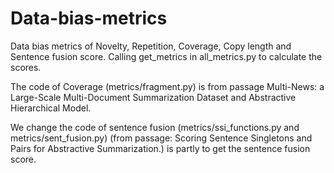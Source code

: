 # Data-bias-metrics
Data bias metrics of Novelty, Repetition, Coverage, Copy length and Sentence fusion score. Calling get_metrics in all_metrics.py to calculate the scores.

The code of Coverage (metrics/fragment.py) is from passage Multi-News: a Large-Scale Multi-Document Summarization Dataset and Abstractive Hierarchical Model.

We change the code of sentence fusion (metrics/ssi_functions.py and metrics/sent_fusion.py) (from passage: Scoring Sentence Singletons and Pairs for Abstractive Summarization.) is partly to get the sentence fusion score. 

